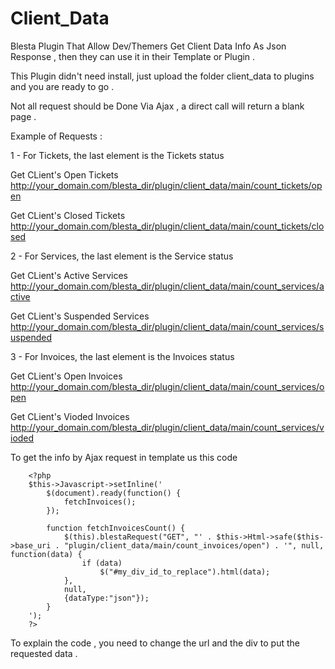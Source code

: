 # Client_Data
Blesta Plugin That Allow Dev/Themers Get Client Data Info As Json Response , then they can use it in their Template or Plugin . 

This Plugin didn't need install, just upload the folder client_data to plugins and you are ready to go . 

Not all request should be Done Via Ajax , a direct call will return a blank page . 

Example of Requests : 

1 - For Tickets, the last element is the Tickets status 

Get CLient's Open Tickets
http://your_domain.com/blesta_dir/plugin/client_data/main/count_tickets/open

Get CLient's Closed Tickets
http://your_domain.com/blesta_dir/plugin/client_data/main/count_tickets/closed

2 - For Services, the last element is the Service status 

Get CLient's Active Services
http://your_domain.com/blesta_dir/plugin/client_data/main/count_services/active

Get CLient's Suspended Services
http://your_domain.com/blesta_dir/plugin/client_data/main/count_services/suspended

3 - For Invoices, the last element is the Invoices status 

Get CLient's Open Invoices
http://your_domain.com/blesta_dir/plugin/client_data/main/count_services/open

Get CLient's Vioded Invoices
http://your_domain.com/blesta_dir/plugin/client_data/main/count_services/vioded

To get the info by Ajax request in template us this code 

		<?php
		$this->Javascript->setInline('
			$(document).ready(function() {
				fetchInvoices();
			});
			
			function fetchInvoicesCount() {
				$(this).blestaRequest("GET", "' . $this->Html->safe($this->base_uri . "plugin/client_data/main/count_invoices/open") . '", null, function(data) {
					if (data)
						$("#my_div_id_to_replace").html(data);
				},
				null,
				{dataType:"json"});
			}
		');
		?>
    
To explain the code , you need to change the url and the div to put the requested data . 

